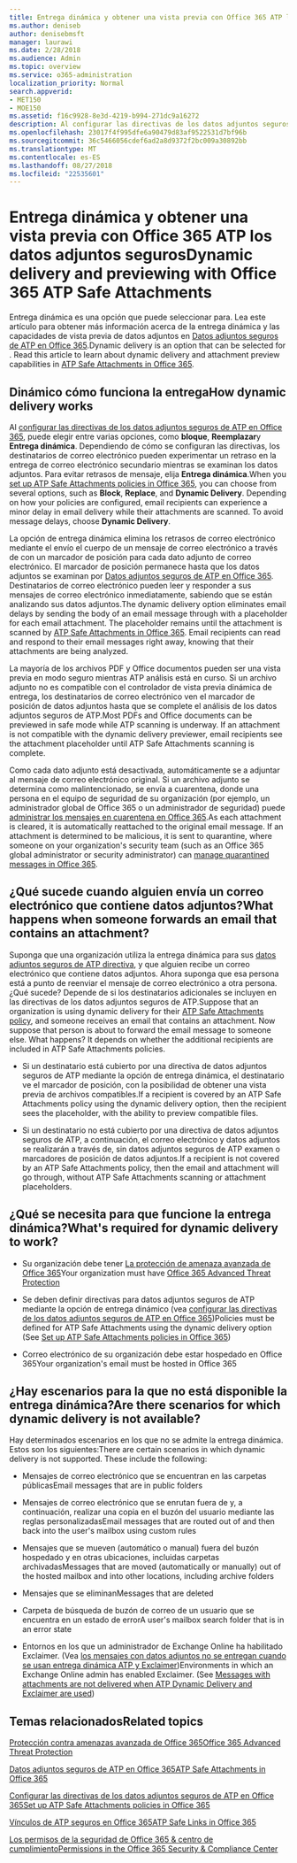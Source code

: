 ```yaml
---
title: Entrega dinámica y obtener una vista previa con Office 365 ATP los datos adjuntos seguros
ms.author: deniseb
author: denisebmsft
manager: laurawi
ms.date: 2/28/2018
ms.audience: Admin
ms.topic: overview
ms.service: o365-administration
localization_priority: Normal
search.appverid:
- MET150
- MOE150
ms.assetid: f16c9928-8e3d-4219-b994-271dc9a16272
description: Al configurar las directivas de los datos adjuntos seguros ATP, elija entrega dinámica para evitar retrasos de mensaje y permiten a los usuarios obtener una vista previa de datos adjuntos que se están analizando.
ms.openlocfilehash: 23017f4f995dfe6a90479d83af9522531d7bf96b
ms.sourcegitcommit: 36c5466056cdef6ad2a8d9372f2bc009a30892bb
ms.translationtype: MT
ms.contentlocale: es-ES
ms.lasthandoff: 08/27/2018
ms.locfileid: "22535601"
---
```

# <a name="dynamic-delivery-and-previewing-with-office-365-atp-safe-attachments"></a><span data-ttu-id="1433a-103">Entrega dinámica y obtener una vista previa con Office 365 ATP los datos adjuntos seguros</span><span class="sxs-lookup"><span data-stu-id="1433a-103">Dynamic delivery and previewing with Office 365 ATP Safe Attachments</span></span>

<span data-ttu-id="1433a-p101">Entrega dinámica es una opción que puede seleccionar para. Lea este artículo para obtener más información acerca de la entrega dinámica y las capacidades de vista previa de datos adjuntos en [Datos adjuntos seguros de ATP en Office 365](atp-safe-attachments.md).</span><span class="sxs-lookup"><span data-stu-id="1433a-p101">Dynamic delivery is an option that can be selected for . Read this article to learn about dynamic delivery and attachment preview capabilities in [ATP Safe Attachments in Office 365](atp-safe-attachments.md).</span></span>
  
## <a name="how-dynamic-delivery-works"></a><span data-ttu-id="1433a-106">Dinámico cómo funciona la entrega</span><span class="sxs-lookup"><span data-stu-id="1433a-106">How dynamic delivery works</span></span>

<span data-ttu-id="1433a-p102">Al [configurar las directivas de los datos adjuntos seguros de ATP en Office 365](set-up-atp-safe-attachments-policies.md), puede elegir entre varias opciones, como **bloque**, **Reemplazar**y **Entrega dinámica**. Dependiendo de cómo se configuran las directivas, los destinatarios de correo electrónico pueden experimentar un retraso en la entrega de correo electrónico secundario mientras se examinan los datos adjuntos. Para evitar retrasos de mensaje, elija **Entrega dinámica**.</span><span class="sxs-lookup"><span data-stu-id="1433a-p102">When you [set up ATP Safe Attachments policies in Office 365](set-up-atp-safe-attachments-policies.md), you can choose from several options, such as **Block**, **Replace**, and **Dynamic Delivery**. Depending on how your policies are configured, email recipients can experience a minor delay in email delivery while their attachments are scanned. To avoid message delays, choose **Dynamic Delivery**.</span></span>
  
<span data-ttu-id="1433a-p103">La opción de entrega dinámica elimina los retrasos de correo electrónico mediante el envío el cuerpo de un mensaje de correo electrónico a través de con un marcador de posición para cada dato adjunto de correo electrónico. El marcador de posición permanece hasta que los datos adjuntos se examinan por [Datos adjuntos seguros de ATP en Office 365](atp-safe-attachments.md). Destinatarios de correo electrónico pueden leer y responder a sus mensajes de correo electrónico inmediatamente, sabiendo que se están analizando sus datos adjuntos.</span><span class="sxs-lookup"><span data-stu-id="1433a-p103">The dynamic delivery option eliminates email delays by sending the body of an email message through with a placeholder for each email attachment. The placeholder remains until the attachment is scanned by [ATP Safe Attachments in Office 365](atp-safe-attachments.md). Email recipients can read and respond to their email messages right away, knowing that their attachments are being analyzed.</span></span>
  
<span data-ttu-id="1433a-p104">La mayoría de los archivos PDF y Office documentos pueden ser una vista previa en modo seguro mientras ATP análisis está en curso. Si un archivo adjunto no es compatible con el controlador de vista previa dinámica de entrega, los destinatarios de correo electrónico ven el marcador de posición de datos adjuntos hasta que se complete el análisis de los datos adjuntos seguros de ATP.</span><span class="sxs-lookup"><span data-stu-id="1433a-p104">Most PDFs and Office documents can be previewed in safe mode while ATP scanning is underway. If an attachment is not compatible with the dynamic delivery previewer, email recipients see the attachment placeholder until ATP Safe Attachments scanning is complete.</span></span>
  
<span data-ttu-id="1433a-p105">Como cada dato adjunto está desactivada, automáticamente se a adjuntar al mensaje de correo electrónico original. Si un archivo adjunto se determina como malintencionado, se envía a cuarentena, donde una persona en el equipo de seguridad de su organización (por ejemplo, un administrador global de Office 365 o un administrador de seguridad) puede [administrar los mensajes en cuarentena en Office 365](manage-quarantined-messages-and-files.md).</span><span class="sxs-lookup"><span data-stu-id="1433a-p105">As each attachment is cleared, it is automatically reattached to the original email message. If an attachment is determined to be malicious, it is sent to quarantine, where someone on your organization's security team (such as an Office 365 global administrator or security administrator) can [manage quarantined messages in Office 365](manage-quarantined-messages-and-files.md).</span></span>
  
## <a name="what-happens-when-someone-forwards-an-email-that-contains-an-attachment"></a><span data-ttu-id="1433a-117">¿Qué sucede cuando alguien envía un correo electrónico que contiene datos adjuntos?</span><span class="sxs-lookup"><span data-stu-id="1433a-117">What happens when someone forwards an email that contains an attachment?</span></span>

<span data-ttu-id="1433a-p106">Suponga que una organización utiliza la entrega dinámica para sus [datos adjuntos seguros de ATP directiva](set-up-atp-safe-attachments-policies.md), y que alguien recibe un correo electrónico que contiene datos adjuntos. Ahora suponga que esa persona está a punto de reenviar el mensaje de correo electrónico a otra persona. ¿Qué sucede? Depende de si los destinatarios adicionales se incluyen en las directivas de los datos adjuntos seguros de ATP.</span><span class="sxs-lookup"><span data-stu-id="1433a-p106">Suppose that an organization is using dynamic delivery for their [ATP Safe Attachments policy](set-up-atp-safe-attachments-policies.md), and someone receives an email that contains an attachment. Now suppose that person is about to forward the email message to someone else. What happens? It depends on whether the additional recipients are included in ATP Safe Attachments policies.</span></span>
  
- <span data-ttu-id="1433a-122">Si un destinatario está cubierto por una directiva de datos adjuntos seguros de ATP mediante la opción de entrega dinámica, el destinatario ve el marcador de posición, con la posibilidad de obtener una vista previa de archivos compatibles.</span><span class="sxs-lookup"><span data-stu-id="1433a-122">If a recipient is covered by an ATP Safe Attachments policy using the dynamic delivery option, then the recipient sees the placeholder, with the ability to preview compatible files.</span></span>
    
- <span data-ttu-id="1433a-123">Si un destinatario no está cubierto por una directiva de datos adjuntos seguros de ATP, a continuación, el correo electrónico y datos adjuntos se realizarán a través de, sin datos adjuntos seguros de ATP examen o marcadores de posición de datos adjuntos.</span><span class="sxs-lookup"><span data-stu-id="1433a-123">If a recipient is not covered by an ATP Safe Attachments policy, then the email and attachment will go through, without ATP Safe Attachments scanning or attachment placeholders.</span></span>
    
## <a name="whats-required-for-dynamic-delivery-to-work"></a><span data-ttu-id="1433a-124">¿Qué se necesita para que funcione la entrega dinámica?</span><span class="sxs-lookup"><span data-stu-id="1433a-124">What's required for dynamic delivery to work?</span></span>

- <span data-ttu-id="1433a-125">Su organización debe tener [La protección de amenaza avanzada de Office 365](office-365-atp.md)</span><span class="sxs-lookup"><span data-stu-id="1433a-125">Your organization must have [Office 365 Advanced Threat Protection](office-365-atp.md)</span></span>
    
- <span data-ttu-id="1433a-126">Se deben definir directivas para datos adjuntos seguros de ATP mediante la opción de entrega dinámico (vea [configurar las directivas de los datos adjuntos seguros de ATP en Office 365](set-up-atp-safe-attachments-policies.md))</span><span class="sxs-lookup"><span data-stu-id="1433a-126">Policies must be defined for ATP Safe Attachments using the dynamic delivery option (See [Set up ATP Safe Attachments policies in Office 365](set-up-atp-safe-attachments-policies.md))</span></span>
    
- <span data-ttu-id="1433a-127">Correo electrónico de su organización debe estar hospedado en Office 365</span><span class="sxs-lookup"><span data-stu-id="1433a-127">Your organization's email must be hosted in Office 365</span></span>
    
## <a name="are-there-scenarios-for-which-dynamic-delivery-is-not-available"></a><span data-ttu-id="1433a-128">¿Hay escenarios para la que no está disponible la entrega dinámica?</span><span class="sxs-lookup"><span data-stu-id="1433a-128">Are there scenarios for which dynamic delivery is not available?</span></span>

<span data-ttu-id="1433a-p107">Hay determinados escenarios en los que no se admite la entrega dinámica. Estos son los siguientes:</span><span class="sxs-lookup"><span data-stu-id="1433a-p107">There are certain scenarios in which dynamic delivery is not supported. These include the following:</span></span>
  
- <span data-ttu-id="1433a-131">Mensajes de correo electrónico que se encuentran en las carpetas públicas</span><span class="sxs-lookup"><span data-stu-id="1433a-131">Email messages that are in public folders</span></span>
    
- <span data-ttu-id="1433a-132">Mensajes de correo electrónico que se enrutan fuera de y, a continuación, realizar una copia en el buzón del usuario mediante las reglas personalizadas</span><span class="sxs-lookup"><span data-stu-id="1433a-132">Email messages that are routed out of and then back into the user's mailbox using custom rules</span></span>
    
- <span data-ttu-id="1433a-133">Mensajes que se mueven (automático o manual) fuera del buzón hospedado y en otras ubicaciones, incluidas carpetas archivadas</span><span class="sxs-lookup"><span data-stu-id="1433a-133">Messages that are moved (automatically or manually) out of the hosted mailbox and into other locations, including archive folders</span></span>
    
- <span data-ttu-id="1433a-134">Mensajes que se eliminan</span><span class="sxs-lookup"><span data-stu-id="1433a-134">Messages that are deleted</span></span>
    
- <span data-ttu-id="1433a-135">Carpeta de búsqueda de buzón de correo de un usuario que se encuentra en un estado de error</span><span class="sxs-lookup"><span data-stu-id="1433a-135">A user's mailbox search folder that is in an error state</span></span>
    
- <span data-ttu-id="1433a-p108">Entornos en los que un administrador de Exchange Online ha habilitado Exclaimer. (Vea [los mensajes con datos adjuntos no se entregan cuando se usan entrega dinámica ATP y Exclaimer](https://support.microsoft.com/help/4014438/messages-with-attachments-are-not-delivered-when-atp-dynamic-delivery))</span><span class="sxs-lookup"><span data-stu-id="1433a-p108">Environments in which an Exchange Online admin has enabled Exclaimer. (See [Messages with attachments are not delivered when ATP Dynamic Delivery and Exclaimer are used](https://support.microsoft.com/help/4014438/messages-with-attachments-are-not-delivered-when-atp-dynamic-delivery))</span></span>
    
## <a name="related-topics"></a><span data-ttu-id="1433a-138">Temas relacionados</span><span class="sxs-lookup"><span data-stu-id="1433a-138">Related topics</span></span>

[<span data-ttu-id="1433a-139">Protección contra amenazas avanzada de Office 365</span><span class="sxs-lookup"><span data-stu-id="1433a-139">Office 365 Advanced Threat Protection</span></span>](office-365-atp.md)
  
[<span data-ttu-id="1433a-140">Datos adjuntos seguros de ATP en Office 365</span><span class="sxs-lookup"><span data-stu-id="1433a-140">ATP Safe Attachments in Office 365</span></span>](atp-safe-attachments.md)
  
[<span data-ttu-id="1433a-141">Configurar las directivas de los datos adjuntos seguros de ATP en Office 365</span><span class="sxs-lookup"><span data-stu-id="1433a-141">Set up ATP Safe Attachments policies in Office 365</span></span>](set-up-atp-safe-attachments-policies.md)
  
[<span data-ttu-id="1433a-142">Vínculos de ATP seguros en Office 365</span><span class="sxs-lookup"><span data-stu-id="1433a-142">ATP Safe Links in Office 365</span></span>](atp-safe-links.md)

[<span data-ttu-id="1433a-143">Los permisos de la seguridad de Office 365 &amp; centro de cumplimiento</span><span class="sxs-lookup"><span data-stu-id="1433a-143">Permissions in the Office 365 Security &amp; Compliance Center</span></span>](permissions-in-the-security-and-compliance-center.md)
  

